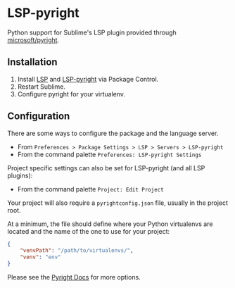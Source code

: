 # LSP-pyright

Python support for Sublime's LSP plugin provided through [microsoft/pyright](https://github.com/microsoft/pyright). 

## Installation

1. Install [LSP](https://packagecontrol.io/packages/LSP) and
   [LSP-pyright](https://packagecontrol.io/packages/LSP-pyright) via Package Control.
1. Restart Sublime.
1. Configure pyright for your virtualenv.

## Configuration

There are some ways to configure the package and the language server.

- From `Preferences > Package Settings > LSP > Servers > LSP-pyright`
- From the command palette `Preferences: LSP-pyright Settings`

Project specific settings can also be set for LSP-pyright (and all LSP plugins):

- From the command palette `Project: Edit Project`

Your project will also require a `pyrightconfig.json` file, usually in the project root.

At a minimum, the file should define where your Python virtualenvs are located and the name of the one to use for your project:

```json
{
    "venvPath": "/path/to/virtualenvs/",
    "venv": "env"
}
```
Please see the [Pyright Docs](https://github.com/microsoft/pyright/blob/master/docs/configuration.md) for more options.
